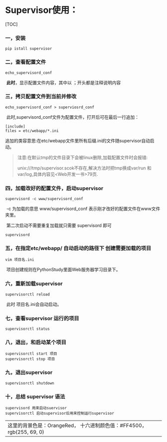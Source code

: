 # Supervisor使用：

[TOC]

### 一，安装

```shell
pip istall supervisor
```

### 二，查看配置文件

```
echo_supervisord_conf
```

​		**此时**，显示配置文件内容，其中以 ；开头都是注释说明内容

### 三，拷贝配置文件到当前并修改

```
echo_supervisord_conf > superviosrd_conf
```

​		此时,supervisord_conf文件为配置文件，打开后可在最后一行追加：

```
[include]
files = etc/webapp/*.ini
```

​		追加的类容意思:在etc/webapp文件里所有后缀.ini的文件随supervisor自动启动。

> 注意:在默认tmp的文件目录下会被linux删除,加载配置文件时会报错:
>
> unix:///tmp/supervisor.scok不存在,解决方法时把tmp换成var/run 和var/log,具体内容见<Web开发一书>79页.


### 四，加载改好的配置文件，启动supervisor

```
supervisord -c www/supervisord_conf
```

​		-c 为加载的意思 www/supervisord_conf 表示刚才改好的配置文件在www文件夹里。

​		第二次启动不需要重复加载就只需要 supervisord 即可

```
supervisord
```

### 五，在指定etc/webapp/ 自动启动的路径下 创建需要加载的项目

```
vim 项目名.ini
```

​		项目创建规则在PythonStudy里面Web服务器学习目录下。

### 六，重新加载supervisor

```
supervisorctl reload
```

​	此时 项目名.ini会自动启动。

### 七，查看supervisor 运行的项目

```
supervisorctl status
```

### 八，退出，和启动某个项目

```
supervisorctl start 项目
supervisorctl stop 项目
```

### 九，退出supervisor

```
supervisorctl shutdown
```

### 十，总结 supervisor 语法

```
supervisord 用来启动suervisor
supervisorctl 启动supervisor后用来控制运行supervisor
```



<table><tr><td background-color=rgba(255,123,121,0.6);>这里的背景色是：OrangeRed， 十六进制颜色值：#FF4500， rgb(255, 69, 0)</td></tr></table>

